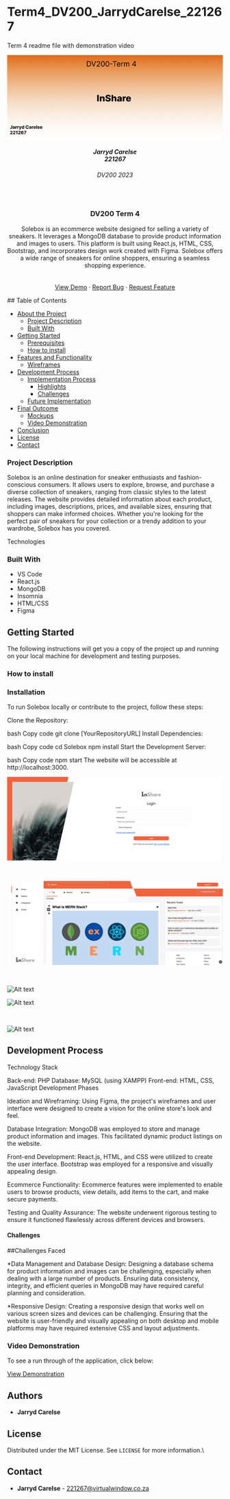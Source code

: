 # Term4_DV200_JarrydCarelse_221267
Term 4 readme file with demonstration video

![Alt text](Untitled.png)
<h5 align="center" style="padding:0;margin:0;">Jarryd Carelse</h5>
<h5 align="center" style="padding:0;margin:0;">221267</h5>
<h6 align="center">DV200 2023</h6>
</br>
<p align="center">

  
  
  <h3 align="center">DV200 Term 4</h3>

  <p align="center">
Solebox is an ecommerce website designed for selling a variety of sneakers. It leverages a MongoDB database to provide product information and images to users. This platform is built using React.js, HTML, CSS, Bootstrap, and incorporates design work created with Figma. Solebox offers a wide range of sneakers for online shoppers, ensuring a seamless shopping experience.

 <br>
    
   <br />
   <br />
   <a href="path/to/demonstration/video">View Demo</a>
    ·
    <a href="https://github.com/username/projectname/issues">Report Bug</a>
    ·
    <a href="https://github.com/username/projectname/issues">Request Feature</a>
</p>
<!-- TABLE OF CONTENTS -->
## Table of Contents

* [About the Project](#about-the-project)
  * [Project Description](#project-description)
  * [Built With](#built-with)
* [Getting Started](#getting-started)
  * [Prerequisites](#prerequisites)
  * [How to install](#how-to-install)
* [Features and Functionality](#features-and-functionality)
   * [Wireframes](#wireframes)
* [Development Process](#development-process)
   * [Implementation Process](#implementation-process)
        * [Highlights](#highlights)
        * [Challenges](#challenges)
   * [Future Implementation](#peer-reviews)
* [Final Outcome](#final-outcome)
    * [Mockups](#mockups)
    * [Video Demonstration](#video-demonstration)
* [Conclusion](#conclusion)
* [License](#license)
* [Contact](#contact)


<!--PROJECT DESCRIPTION-->

### Project Description

Solebox is an online destination for sneaker enthusiasts and fashion-conscious consumers. It allows users to explore, browse, and purchase a diverse collection of sneakers, ranging from classic styles to the latest releases. The website provides detailed information about each product, including images, descriptions, prices, and available sizes, ensuring that shoppers can make informed choices. Whether you're looking for the perfect pair of sneakers for your collection or a trendy addition to your wardrobe, Solebox has you covered.

Technologies


### Built With

* VS Code
* React.js
* MongoDB
* Insomnia 
* HTML/CSS
* Figma

<!-- GETTING STARTED -->
<!-- Make sure to add appropriate information about what prerequesite technologies the user would need and also the steps to install your project on their own mashines -->
## Getting Started

The following instructions will get you a copy of the project up and running on your local machine for development and testing purposes.

### How to install

### Installation
To run Solebox locally or contribute to the project, follow these steps:

Clone the Repository:

bash
Copy code
git clone [YourRepositoryURL]
Install Dependencies:

bash
Copy code
cd Solebox
npm install
Start the Development Server:

bash
Copy code
npm start
The website will be accessible at http://localhost:3000.
<!-- FEATURES AND FUNCTIONALITY-->
![Alt text](login.png)

<br>

![Alt text](home.png
)

<br>

![Alt text](latest.png
)
<br>

![Alt text](cart.png
)

<br>

![Alt text](check.png
)



## Development Process

Technology Stack

Back-end: PHP
Database: MySQL (using XAMPP)
Front-end: HTML, CSS, JavaScript
Development Phases

Ideation and Wireframing: Using Figma, the project's wireframes and user interface were designed to create a vision for the online store's look and feel.

Database Integration: MongoDB was employed to store and manage product information and images. This facilitated dynamic product listings on the website.

Front-end Development: React.js, HTML, and CSS were utilized to create the user interface. Bootstrap was employed for a responsive and visually appealing design.

Ecommerce Functionality: Ecommerce features were implemented to enable users to browse products, view details, add items to the cart, and make secure payments.

Testing and Quality Assurance: The website underwent rigorous testing to ensure it functioned flawlessly across different devices and browsers.

#### Challenges
##Challenges Faced

*Data Management and Database Design:
Designing a database schema for product information and images can be challenging, especially when dealing with a large number of products. Ensuring data consistency, integrity, and efficient queries in MongoDB may have required careful planning and consideration.

*Responsive Design: Creating a responsive design that works well on various screen sizes and devices can be challenging. Ensuring that the website is user-friendly and visually appealing on both desktop and mobile platforms may have required extensive CSS and layout adjustments.

<!-- VIDEO DEMONSTRATION -->
### Video Demonstration

To see a run through of the application, click below:

[View Demonstration](https://drive.google.com/file/d/1zpsajCg-3OjtIjLyPYsV6NHotNh35xoy/view?usp=sharing
)

<!-- AUTHORS -->
## Authors

* **Jarryd Carelse** 

<!-- LICENSE -->
## License

Distributed under the MIT License. See `LICENSE` for more information.\

<!-- LICENSE -->
## Contact

* **Jarryd Carelse** - [221267@virtualwindow.co.za](mailto:email@address)

